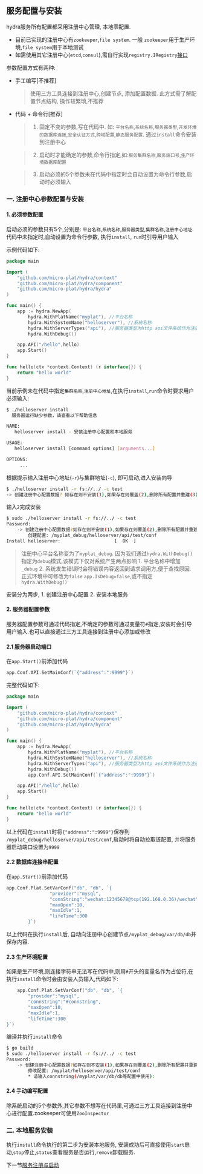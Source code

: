 ## 服务配置与安装

hydra服务所有配置都采用注册中心管理, 本地零配置. 

  *  目前已实现的注册中心有`zookeeper`,`file system`.
一般 `zookeeper`用于生产环境,`file system`用于本地测试 
*   如需使用其它注册中心(`etcd`,`consul`),需自行实现`registry.IRegistry`[接口](https://github.com/micro-plat/hydra/tree/master/registry)


参数配置方式有两种:
 

  * 手工编写[不推荐]
     > 使用三方工具连接到注册中心,创建节点, 添加配置数据. 此方式需了解配置节点结构, 操作较繁琐,不推荐


  *  代码 + 命令行[推荐]
  
     > 1. 固定不变的参数,写在代码中. 如: `平台名称`,`系统名称`,`服务器类型`,`开发环境的数据库连接`,`安全认证方式`,`跨域配置`,`静态服务配置`. 通过`install`命令安装到注册中心

     > 2. 启动时才能确定的参数,命令行指定,如:`服务集群名称`,`服务端口号`,`生产环境数据库配置`

     > 3. 启动必须的5个参数未在代码中指定时会自动设置为命令行参数,启动时必须输入

### 一. 注册中心参数配置与安装

#### 1. 必须参数配置

启动必须的参数只有5个,分别是: `平台名称`,`系统名称`,`服务器类型`,`集群名称`,`注册中心地址`. 代码中未指定时,自动设置为命令行参数, 执行`install`, `run`时引导用户输入

示例代码如下:


```go
package main

import (
	"github.com/micro-plat/hydra/context"
	"github.com/micro-plat/hydra/component"
	"github.com/micro-plat/hydra/hydra"
)

func main() {
	app := hydra.NewApp(
		hydra.WithPlatName("myplat"), //平台名称
		hydra.WithSystemName("helloserver"), //系统名称
		hydra.WithServerTypes("api"), //服务器类型为http api文件系统作为注册中心
		hydra.WithDebug())

	app.API("/hello",hello)
	app.Start()
}

func hello(ctx *context.Context) (r interface{}) {
	return "hello world"
}
```
  当前示例未在代码中指定`集群名称`,`注册中心地址`,在执行`install`,`run`命令时要求用户必须输入:

```sh
$ ./helloserver install 
  服务器运行缺少参数，请查看以下帮助信息

NAME:
   helloserver install - 安装注册中心配置和本地服务

USAGE:
   helloserver install [command options] [arguments...]

OPTIONS:
     ...
```
根据提示输入注册中心地址(`-r`)与集群地址(`-c`), 即可启动,进入安装向导

```sh
$ ./helloserver install -r fs://../ -c test
-> 创建注册中心配置数据? 如存在则不安装(1),如果存在则覆盖(2),删除所有配置并重建(3),退出(n|no):
```
输入`2`完成安装
```sh
$ sudo ./helloserver install -r fs://../ -c test
Password:
	-> 创建注册中心配置数据?如存在则不安装(1),如果存在则覆盖(2),删除所有配置并重建(3),退出(n|no):2
		创建配置: /myplat_debug/helloserver/api/test/conf
Install helloserver:					[  OK  ]
```
   > 注册中心平台名称变为了`myplat_debug`. 因为我们通过`hydra.WithDebug()`指定为`debug`模式,该模式下仅对系统产生两点影响 1. 平台名称中增加`_dubug` 2. 系统发生错误时会将错误内容返回到请求调用方,便于查找原因. 正式环境中可修改为`false` `app.IsDebug=false`,或不指定`hydra.WithDebug()`

安装分为两步, 1. 创建注册中心配置    2. 安装本地服务

#### 2. 服务器配置参数
服务器配置参数可通过代码指定,不确定的参数可通过变量符`#`指定,安装时会引导用户输入.也可以直接通过三方工具连接到注册中心添加或修改

 #### 2.1 服务器启动端口

在`app.Start()`前添加代码
```go
app.Conf.API.SetMainConf(`{"address":":9999"}`)
```
完整代码如下: 
```go
package main

import (
	"github.com/micro-plat/hydra/context"
	"github.com/micro-plat/hydra/component"
	"github.com/micro-plat/hydra/hydra"
)

func main() {
	app := hydra.NewApp(
		hydra.WithPlatName("myplat"), //平台名称
		hydra.WithSystemName("helloserver"), //系统名称
		hydra.WithServerTypes("api"), //服务器类型为http api文件系统作为注册中心
		hydra.WithDebug())
        app.Conf.API.SetMainConf(`{"address":":9999"}`)

	app.API("/hello",hello)
	app.Start()
}

func hello(ctx *context.Context) (r interface{}) {
	return "hello world"
}
```
以上代码在`install`时将`{"address":":9999"}`保存到` /myplat_debug/helloserver/api/test/conf`,启动时将自动拉取该配置, 并将服务器启动端口设置为`9999`

#### 2.2 数据库连接串配置

在`app.Start()`前添加代码
```go
app.Conf.Plat.SetVarConf("db", "db", `{			
				"provider":"mysql",
				"connString":"wechat:12345678@tcp(192.168.0.36)/wechat",
				"maxOpen":10,
				"maxIdle":1,
				"lifeTime":300		
		}`)
```
以上代码在执行`install`后, 自动向注册中心创建节点`/myplat_debug/var/db/db`并保存内容.

#### 2.3 生产环境配置

如果是生产环境,则连接字符串无法写在代码中,则用`#`开头的变量名作为占位符,在执行`install`命令时会由安装人员输入,代码如下: 
```go
	app.Conf.Plat.SetVarConf("db", "db", `{			
		"provider":"mysql",
		"connString":"#connstring",
		"maxOpen":10,
		"maxIdle":1,
		"lifeTime":300		
}`)
```
编译并执行`install`命令

```sh
$ go build
$ sudo ./helloserver install -r fs://../ -c test
Password:
	-> 创建注册中心配置数据?如存在则不安装(1),如果存在则覆盖(2),删除所有配置并重建(3),退出(n|no):2
		修改配置: /myplat/helloserver/api/test/conf
		* 请输入connstring(/myplat/var/db/db等配置中使用):
```


#### 2.4 手动编写配置
除系统启动的5个参数外,其它参数不想写在代码里,可通过三方工具连接到注册中心进行配置.zookeeper可使用`ZooInspector`


### 二. 本地服务安装
执行`install`命令执行的第二步为安装本地服务, 安装成功后可直接使用`start`启动,`stop`停止,`status`查看服务是否运行,`remove`卸载服务.


下一节[服务注册与启动](https://github.com/micro-plat/hydra/tree/master/docs/service.types.register.md)